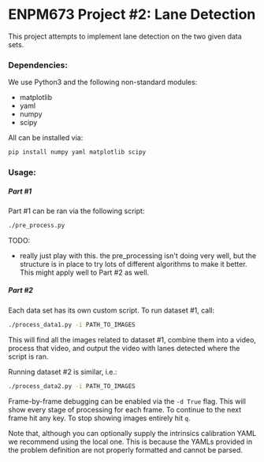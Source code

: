 # ENPM673 Project #2: Lane Detection

This project attempts to implement lane detection on the two given data sets.

### Dependencies:

We use Python3 and the following non-standard modules:
 - matplotlib
 - yaml
 - numpy
 - scipy

All can be installed via:

```bash
pip install numpy yaml matplotlib scipy
``` 

### Usage:

##### Part #1

Part #1 can be ran via the following script:

```bash
./pre_process.py
```

TODO:
 - really just play with this. the pre_processing isn't doing very well, but the structure is in place to try lots of different algorithms to make it better. This might apply well to Part #2 as well.

##### Part #2

Each data set has its own custom script. To run dataset #1, call:  
```bash
./process_data1.py -i PATH_TO_IMAGES
```

This will find all the images related to dataset #1, combine them into a video, process that video, and output the video with lanes detected where the script is ran.

Running dataset #2 is similar, i.e.:  
```bash
./process_data2.py -i PATH_TO_IMAGES
```

Frame-by-frame debugging can be enabled via the `-d True` flag. This will show every stage of processing for each frame. To continue to the next frame hit any key. To stop showing images entirely hit `q`.

Note that, although you can optionally supply the intrinsics calibration YAML we recommend using the local one. This is because the YAMLs provided in the problem definition are not properly formatted and cannot be parsed.


